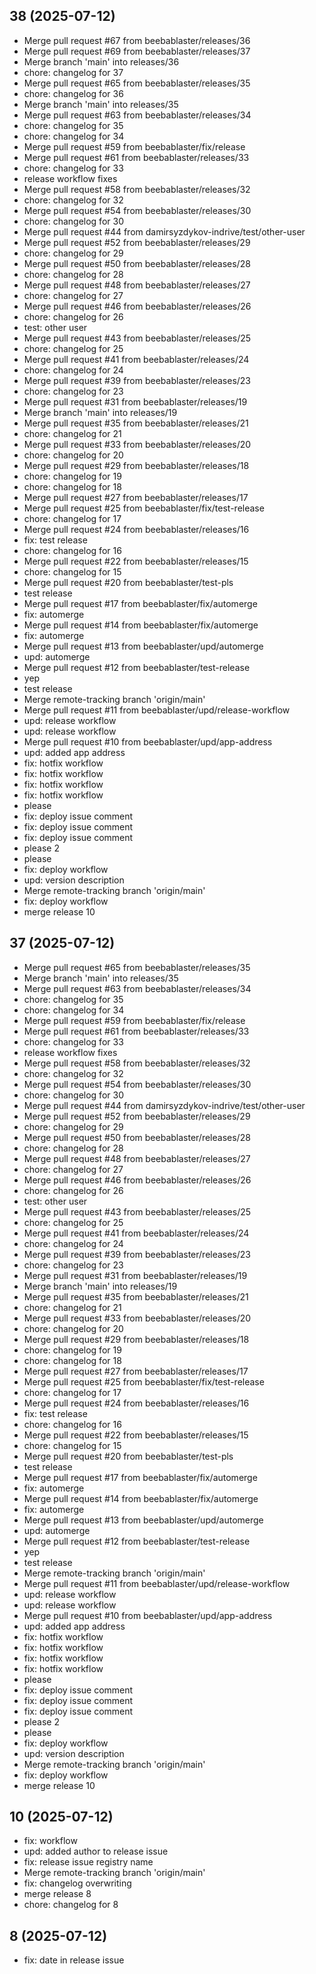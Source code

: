 ## 38 (2025-07-12)
- Merge pull request #67 from beebablaster/releases/36
- Merge pull request #69 from beebablaster/releases/37
- Merge branch 'main' into releases/36
- chore: changelog for 37
- Merge pull request #65 from beebablaster/releases/35
- chore: changelog for 36
- Merge branch 'main' into releases/35
- Merge pull request #63 from beebablaster/releases/34
- chore: changelog for 35
- chore: changelog for 34
- Merge pull request #59 from beebablaster/fix/release
- Merge pull request #61 from beebablaster/releases/33
- chore: changelog for 33
- release workflow fixes
- Merge pull request #58 from beebablaster/releases/32
- chore: changelog for 32
- Merge pull request #54 from beebablaster/releases/30
- chore: changelog for 30
- Merge pull request #44 from damirsyzdykov-indrive/test/other-user
- Merge pull request #52 from beebablaster/releases/29
- chore: changelog for 29
- Merge pull request #50 from beebablaster/releases/28
- chore: changelog for 28
- Merge pull request #48 from beebablaster/releases/27
- chore: changelog for 27
- Merge pull request #46 from beebablaster/releases/26
- chore: changelog for 26
- test: other user
- Merge pull request #43 from beebablaster/releases/25
- chore: changelog for 25
- Merge pull request #41 from beebablaster/releases/24
- chore: changelog for 24
- Merge pull request #39 from beebablaster/releases/23
- chore: changelog for 23
- Merge pull request #31 from beebablaster/releases/19
- Merge branch 'main' into releases/19
- Merge pull request #35 from beebablaster/releases/21
- chore: changelog for 21
- Merge pull request #33 from beebablaster/releases/20
- chore: changelog for 20
- Merge pull request #29 from beebablaster/releases/18
- chore: changelog for 19
- chore: changelog for 18
- Merge pull request #27 from beebablaster/releases/17
- Merge pull request #25 from beebablaster/fix/test-release
- chore: changelog for 17
- Merge pull request #24 from beebablaster/releases/16
- fix: test release
- chore: changelog for 16
- Merge pull request #22 from beebablaster/releases/15
- chore: changelog for 15
- Merge pull request #20 from beebablaster/test-pls
- test release
- Merge pull request #17 from beebablaster/fix/automerge
- fix: automerge
- Merge pull request #14 from beebablaster/fix/automerge
- fix: automerge
- Merge pull request #13 from beebablaster/upd/automerge
- upd: automerge
- Merge pull request #12 from beebablaster/test-release
- yep
- test release
- Merge remote-tracking branch 'origin/main'
- Merge pull request #11 from beebablaster/upd/release-workflow
- upd: release workflow
- upd: release workflow
- Merge pull request #10 from beebablaster/upd/app-address
- upd: added app address
- fix: hotfix workflow
- fix: hotfix workflow
- fix: hotfix workflow
- fix: hotfix workflow
- please
- fix: deploy issue comment
- fix: deploy issue comment
- fix: deploy issue comment
- please 2
- please
- fix: deploy workflow
- upd: version description
- Merge remote-tracking branch 'origin/main'
- fix: deploy workflow
- merge release 10

## 37 (2025-07-12)
- Merge pull request #65 from beebablaster/releases/35
- Merge branch 'main' into releases/35
- Merge pull request #63 from beebablaster/releases/34
- chore: changelog for 35
- chore: changelog for 34
- Merge pull request #59 from beebablaster/fix/release
- Merge pull request #61 from beebablaster/releases/33
- chore: changelog for 33
- release workflow fixes
- Merge pull request #58 from beebablaster/releases/32
- chore: changelog for 32
- Merge pull request #54 from beebablaster/releases/30
- chore: changelog for 30
- Merge pull request #44 from damirsyzdykov-indrive/test/other-user
- Merge pull request #52 from beebablaster/releases/29
- chore: changelog for 29
- Merge pull request #50 from beebablaster/releases/28
- chore: changelog for 28
- Merge pull request #48 from beebablaster/releases/27
- chore: changelog for 27
- Merge pull request #46 from beebablaster/releases/26
- chore: changelog for 26
- test: other user
- Merge pull request #43 from beebablaster/releases/25
- chore: changelog for 25
- Merge pull request #41 from beebablaster/releases/24
- chore: changelog for 24
- Merge pull request #39 from beebablaster/releases/23
- chore: changelog for 23
- Merge pull request #31 from beebablaster/releases/19
- Merge branch 'main' into releases/19
- Merge pull request #35 from beebablaster/releases/21
- chore: changelog for 21
- Merge pull request #33 from beebablaster/releases/20
- chore: changelog for 20
- Merge pull request #29 from beebablaster/releases/18
- chore: changelog for 19
- chore: changelog for 18
- Merge pull request #27 from beebablaster/releases/17
- Merge pull request #25 from beebablaster/fix/test-release
- chore: changelog for 17
- Merge pull request #24 from beebablaster/releases/16
- fix: test release
- chore: changelog for 16
- Merge pull request #22 from beebablaster/releases/15
- chore: changelog for 15
- Merge pull request #20 from beebablaster/test-pls
- test release
- Merge pull request #17 from beebablaster/fix/automerge
- fix: automerge
- Merge pull request #14 from beebablaster/fix/automerge
- fix: automerge
- Merge pull request #13 from beebablaster/upd/automerge
- upd: automerge
- Merge pull request #12 from beebablaster/test-release
- yep
- test release
- Merge remote-tracking branch 'origin/main'
- Merge pull request #11 from beebablaster/upd/release-workflow
- upd: release workflow
- upd: release workflow
- Merge pull request #10 from beebablaster/upd/app-address
- upd: added app address
- fix: hotfix workflow
- fix: hotfix workflow
- fix: hotfix workflow
- fix: hotfix workflow
- please
- fix: deploy issue comment
- fix: deploy issue comment
- fix: deploy issue comment
- please 2
- please
- fix: deploy workflow
- upd: version description
- Merge remote-tracking branch 'origin/main'
- fix: deploy workflow
- merge release 10

## 10 (2025-07-12)
- fix: workflow
- upd: added author to release issue
- fix: release issue registry name
- Merge remote-tracking branch 'origin/main'
- fix: changelog overwriting
- merge release 8
- chore: changelog for 8

## 8 (2025-07-12)
- fix: date in release issue

